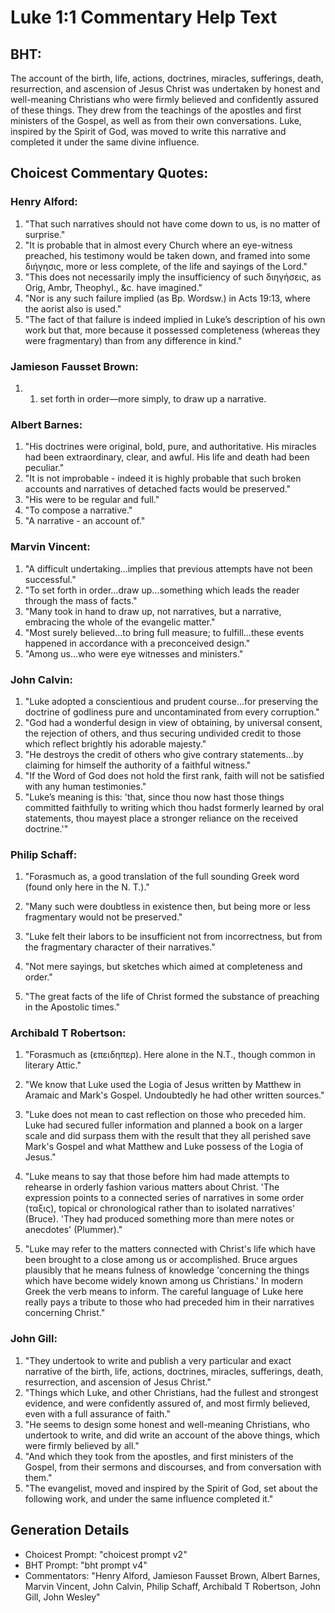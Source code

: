 # Luke 1:1 Commentary Help Text

## BHT:
The account of the birth, life, actions, doctrines, miracles, sufferings, death, resurrection, and ascension of Jesus Christ was undertaken by honest and well-meaning Christians who were firmly believed and confidently assured of these things. They drew from the teachings of the apostles and first ministers of the Gospel, as well as from their own conversations. Luke, inspired by the Spirit of God, was moved to write this narrative and completed it under the same divine influence.

## Choicest Commentary Quotes:
### Henry Alford:
1. "That such narratives should not have come down to us, is no matter of surprise."
2. "It is probable that in almost every Church where an eye-witness preached, his testimony would be taken down, and framed into some διήγησις, more or less complete, of the life and sayings of the Lord."
3. "This does not necessarily imply the insufficiency of such διηγήσεις, as Orig, Ambr, Theophyl., &c. have imagined."
4. "Nor is any such failure implied (as Bp. Wordsw.) in Acts 19:13, where the aorist also is used."
5. "The fact of that failure is indeed implied in Luke’s description of his own work but that, more because it possessed completeness (whereas they were fragmentary) than from any difference in kind."

### Jamieson Fausset Brown:
1. 1. set forth in order—more
	simply, to draw up a narrative.

### Albert Barnes:
1. "His doctrines were original, bold, pure, and authoritative. His miracles had been extraordinary, clear, and awful. His life and death had been peculiar."
2. "It is not improbable - indeed it is highly probable that such broken accounts and narratives of detached facts would be preserved."
3. "His were to be regular and full."
4. "To compose a narrative."
5. "A narrative - an account of."

### Marvin Vincent:
1. "A difficult undertaking...implies that previous attempts have not been successful." 
2. "To set forth in order...draw up...something which leads the reader through the mass of facts."
3. "Many took in hand to draw up, not narratives, but a narrative, embracing the whole of the evangelic matter."
4. "Most surely believed...to bring full measure; to fulfill...these events happened in accordance with a preconceived design."
5. "Among us...who were eye witnesses and ministers."

### John Calvin:
1. "Luke adopted a conscientious and prudent course...for preserving the doctrine of godliness pure and uncontaminated from every corruption."
2. "God had a wonderful design in view of obtaining, by universal consent, the rejection of others, and thus securing undivided credit to those which reflect brightly his adorable majesty."
3. "He destroys the credit of others who give contrary statements...by claiming for himself the authority of a faithful witness."
4. "If the Word of God does not hold the first rank, faith will not be satisfied with any human testimonies."
5. "Luke’s meaning is this: 'that, since thou now hast those things committed faithfully to writing which thou hadst formerly learned by oral statements, thou mayest place a stronger reliance on the received doctrine.'"

### Philip Schaff:
1. "Forasmuch as, a good translation of the full sounding Greek word (found only here in the N. T.)."

2. "Many such were doubtless in existence then, but being more or less fragmentary would not be preserved."

3. "Luke felt their labors to be insufficient not from incorrectness, but from the fragmentary character of their narratives."

4. "Not mere sayings, but sketches which aimed at completeness and order."

5. "The great facts of the life of Christ formed the substance of preaching in the Apostolic times."

### Archibald T Robertson:
1. "Forasmuch as (επειδηπερ). Here alone in the N.T., though common in literary Attic."

2. "We know that Luke used the Logia of Jesus written by Matthew in Aramaic and Mark's Gospel. Undoubtedly he had other written sources."

3. "Luke does not mean to cast reflection on those who preceded him. Luke had secured fuller information and planned a book on a larger scale and did surpass them with the result that they all perished save Mark's Gospel and what Matthew and Luke possess of the Logia of Jesus."

4. "Luke means to say that those before him had made attempts to rehearse in orderly fashion various matters about Christ. 'The expression points to a connected series of narratives in some order (ταξις), topical or chronological rather than to isolated narratives' (Bruce). 'They had produced something more than mere notes or anecdotes' (Plummer)."

5. "Luke may refer to the matters connected with Christ's life which have been brought to a close among us or accomplished. Bruce argues plausibly that he means fulness of knowledge 'concerning the things which have become widely known among us Christians.' In modern Greek the verb means to inform. The careful language of Luke here really pays a tribute to those who had preceded him in their narratives concerning Christ."

### John Gill:
1. "They undertook to write and publish a very particular and exact narrative of the birth, life, actions, doctrines, miracles, sufferings, death, resurrection, and ascension of Jesus Christ."
2. "Things which Luke, and other Christians, had the fullest and strongest evidence, and were confidently assured of, and most firmly believed, even with a full assurance of faith."
3. "He seems to design some honest and well-meaning Christians, who undertook to write, and did write an account of the above things, which were firmly believed by all."
4. "And which they took from the apostles, and first ministers of the Gospel, from their sermons and discourses, and from conversation with them."
5. "The evangelist, moved and inspired by the Spirit of God, set about the following work, and under the same influence completed it."


## Generation Details
- Choicest Prompt: "choicest prompt v2"
- BHT Prompt: "bht prompt v4"
- Commentators: "Henry Alford, Jamieson Fausset Brown, Albert Barnes, Marvin Vincent, John Calvin, Philip Schaff, Archibald T Robertson, John Gill, John Wesley"
